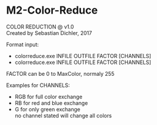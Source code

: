 # M2-Color-Reduce

COLOR REDUCTION @ v1.0  
Created by Sebastian Dichler, 2017  

Format input:  
* colorreduce.exe INFILE OUTFILE FACTOR [CHANNELS]  
* colorreduce.exe INFILE OUTFILE FACTOR [CHANNELS]  
              
FACTOR can be 0 to MaxColor, normaly 255  

Examples for CHANNELS:  
* RGB    for full color exchange  
* RB     for red and blue exchange  
* G      for only green exchange  
no channel stated will change all colors  
